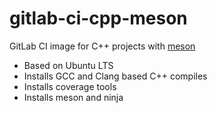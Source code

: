 # gitlab-ci-cpp-meson

GitLab CI image for C++ projects with [meson](https://mesonbuild.com)

- Based on Ubuntu LTS
- Installs GCC and Clang based C++ compiles
- Installs coverage tools
- Installs meson and ninja
